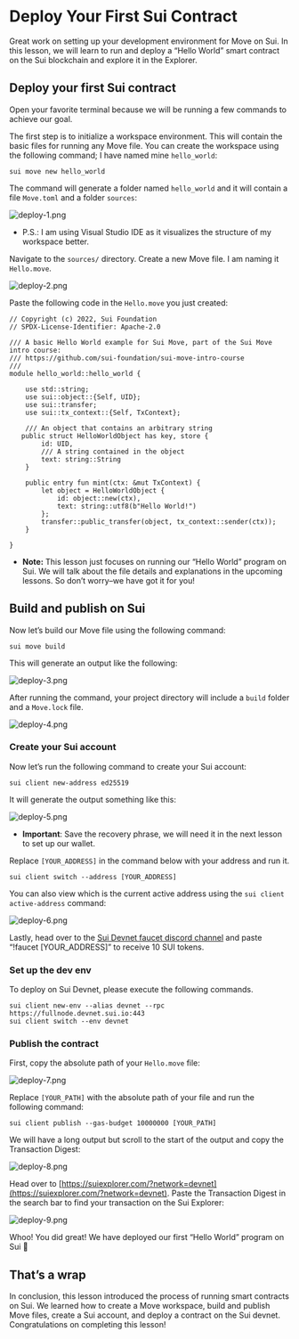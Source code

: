 # Deploy Your First Sui Contract

Great work on setting up your development environment for Move on Sui. In this lesson, we will learn to run and deploy a “Hello World” smart contract on the Sui blockchain and explore it in the Explorer.

## Deploy your first Sui contract

Open your favorite terminal because we will be running a few commands to achieve our goal.

The first step is to initialize a workspace environment. This will contain the basic files for running any Move file. You can create the workspace using the following command; I have named mine `hello_world`:

```
sui move new hello_world
```

The command will generate a folder named `hello_world` and it will contain a file `Move.toml` and a folder `sources`:

![deploy-1.png](https://github.com/0xmetaschool/Learning-Projects/blob/main/assests_for_all/assets_for_sui_c2/Deploy%20Your%20First%20Sui%20Contract/deploy-1.png?raw=true)

- P.S.: I am using Visual Studio IDE as it visualizes the structure of my workspace better.

Navigate to the `sources/` directory. Create a new Move file. I am naming it `Hello.move`.

![deploy-2.png](https://github.com/0xmetaschool/Learning-Projects/blob/main/assests_for_all/assets_for_sui_c2/Deploy%20Your%20First%20Sui%20Contract/deploy-2.png?raw=true)

Paste the following code in the `Hello.move` you just created:

```
// Copyright (c) 2022, Sui Foundation
// SPDX-License-Identifier: Apache-2.0

/// A basic Hello World example for Sui Move, part of the Sui Move intro course:
/// https://github.com/sui-foundation/sui-move-intro-course
/// 
module hello_world::hello_world {

    use std::string;
    use sui::object::{Self, UID};
    use sui::transfer;
    use sui::tx_context::{Self, TxContext};

    /// An object that contains an arbitrary string
   public struct HelloWorldObject has key, store {
        id: UID,
        /// A string contained in the object
        text: string::String
    }

    public entry fun mint(ctx: &mut TxContext) {
        let object = HelloWorldObject {
            id: object::new(ctx),
            text: string::utf8(b"Hello World!")
        };
        transfer::public_transfer(object, tx_context::sender(ctx));
    }

}
```

- **Note:** This lesson just focuses on running our “Hello World” program on Sui. We will talk about the file details and explanations in the upcoming lessons. So don’t worry–we have got it for you!

## Build and publish on Sui

Now let’s build our Move file using the following command:

```
sui move build
```

This will generate an output like the following:

![deploy-3.png](https://github.com/0xmetaschool/Learning-Projects/blob/main/assests_for_all/assets_for_sui_c2/Deploy%20Your%20First%20Sui%20Contract/deploy-3.png?raw=true)

After running the command, your project directory will include a `build` folder and a `Move.lock` file.

![deploy-4.png](https://github.com/0xmetaschool/Learning-Projects/blob/main/assests_for_all/assets_for_sui_c2/Deploy%20Your%20First%20Sui%20Contract/deploy-4.png?raw=true)

### Create your Sui account

Now let’s run the following command to create your Sui account:

```
sui client new-address ed25519
```

It will generate the output something like this:

![deploy-5.png](https://github.com/0xmetaschool/Learning-Projects/blob/main/assests_for_all/assets_for_sui_c2/Deploy%20Your%20First%20Sui%20Contract/deploy-5.png?raw=true)

- **Important**: Save the recovery phrase, we will need it in the next lesson to set up our wallet.

Replace `[YOUR_ADDRESS]` in the command below with your address and run it.

```
sui client switch --address [YOUR_ADDRESS]
```

You can also view which is the current active address using the `sui client active-address` command:

![deploy-6.png](https://github.com/0xmetaschool/Learning-Projects/blob/main/assests_for_all/assets_for_sui_c2/Deploy%20Your%20First%20Sui%20Contract/deploy-6.png?raw=true)

Lastly, head over to the [Sui Devnet faucet discord channel](https://discord.com/channels/916379725201563759/971488439931392130) and paste “!faucet [YOUR_ADDRESS]” to receive 10 SUI tokens.

### Set up the dev env

To deploy on Sui Devnet, please execute the following commands.

```
sui client new-env --alias devnet --rpc https://fullnode.devnet.sui.io:443
sui client switch --env devnet
```

### Publish the contract

First, copy the absolute path of your `Hello.move` file:

![deploy-7.png](https://github.com/0xmetaschool/Learning-Projects/blob/main/assests_for_all/assets_for_sui_c2/Deploy%20Your%20First%20Sui%20Contract/deploy-7.png?raw=true)

Replace `[YOUR_PATH]` with the absolute path of your file and run the following command:

```
sui client publish --gas-budget 10000000 [YOUR_PATH]
```

We will have a long output but scroll to the start of the output and copy the Transaction Digest:

![deploy-8.png](https://github.com/0xmetaschool/Learning-Projects/blob/main/assests_for_all/assets_for_sui_c2/Deploy%20Your%20First%20Sui%20Contract/deploy-8.png?raw=true)

Head over to [https://suiexplorer.com/?network=devnet](https://suiexplorer.com/?network=devnet). Paste the Transaction Digest in the search bar to find your transaction on the Sui Explorer:

![deploy-9.png](https://github.com/0xmetaschool/Learning-Projects/blob/main/assests_for_all/assets_for_sui_c2/Deploy%20Your%20First%20Sui%20Contract/deploy-9.png?raw=true)

Whoo! You did great! We have deployed our first “Hello World” program on Sui 🎉

## That’s a wrap

In conclusion, this lesson introduced the process of running smart contracts on Sui. We learned how to create a Move workspace, build and publish Move files, create a Sui account, and deploy a contract on the Sui devnet. Congratulations on completing this lesson!
